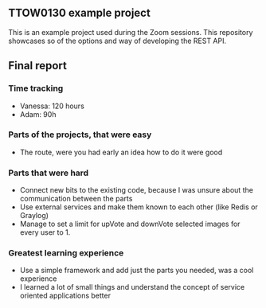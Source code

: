 ## TTOW0130 example project

This is an example project used during the Zoom sessions.
This repository showcases so of the options and way of developing the REST API.

## Final report
### Time tracking

- Vanessa: 120 hours
- Adam: 90h 

### Parts of the projects, that were easy
- The route, were you had early an idea how to do it were good

### Parts that were hard
- Connect new bits to the existing code, because I was unsure about the communication between the parts
- Use external services and make them known to each other (like Redis or Graylog)
- Manage to set a limit for upVote and downVote selected images for every user to 1.

### Greatest learning experience
- Use a simple framework and add just the parts you needed, was a cool experience
- I learned a lot of small things and understand the concept of service oriented applications better
